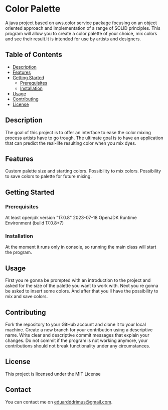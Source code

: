 # Color Palette

A java project based on aws.color service package focusing on an object oriented approach and implementation of a range of SOLID principles. 
This program will allow you to create a color palette of your choice, mix colors and see their result.It is intended for use by artists and designers.


## Table of Contents

- [Description](#description)
- [Features](#features)
- [Getting Started](#getting-started)
  - [Prerequisites](#prerequisites)
  - [Installation](#installation)
- [Usage](#usage)
- [Contributing](#contributing)
- [License](#license)

## Description

The goal of this project is to offer an interface to ease the color mixing process artists have to go trough. The ultimate goal is to have an application that can predict the real-life resulting color when you mix dyes.

## Features

Custom palette size and starting colors. Possibility to mix colors. Possibility to save colors to palette for future mixing.

## Getting Started

### Prerequisites

At least
openjdk version "17.0.8" 2023-07-18
OpenJDK Runtime Environment (build 17.0.8+7)

### Installation

At the moment it runs only in console, so running the main class will start the program.

## Usage

First you re gonna be prompted with an introduction to the project and asked for the size of the palette you want to work with.
Next you re gonna be asked to insert some colors. And after that you ll have the possibility to mix and save colors.

## Contributing

Fork the repository to your GitHub account and clone it to your local machine. 
Create a new branch for your contribution using a descriptive name.
Write clear and descriptive commit messages that explain your changes.
Do not commit if the program is not working anymore, your contributions should not break functionality under any circumstances.

## License

This project is licensed under the MIT License 
## Contact

You can contact me on eduardddrimus@gmail.com.

